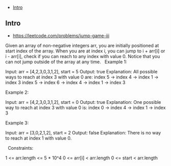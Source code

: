 - [Intro](#intro)

## Intro

- https://leetcode.com/problems/jump-game-iii

Given an array of non-negative integers arr, you are initially positioned at start index of the array. When you are at index i, you can jump to i + arr[i] or i - arr[i], check if you can reach to any index with value 0.
Notice that you can not jump outside of the array at any time.
 
Example 1:

Input: arr = [4,2,3,0,3,1,2], start = 5
Output: true
Explanation: 
All possible ways to reach at index 3 with value 0 are: 
index 5 -> index 4 -> index 1 -> index 3 
index 5 -> index 6 -> index 4 -> index 1 -> index 3 

Example 2:

Input: arr = [4,2,3,0,3,1,2], start = 0
Output: true 
Explanation: 
One possible way to reach at index 3 with value 0 is: 
index 0 -> index 4 -> index 1 -> index 3

Example 3:

Input: arr = [3,0,2,1,2], start = 2
Output: false
Explanation: There is no way to reach at index 1 with value 0.

 
Constraints:

1 <= arr.length <= 5 * 10^4
0 <= arr[i] < arr.length
0 <= start < arr.length
